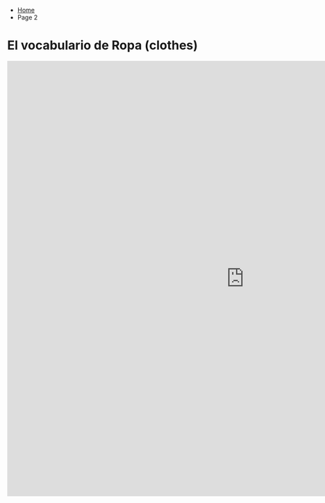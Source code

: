 
<ul class="breadcrumb">
  <li><a href="index.html">Home</a></li>
  <li>Page 2</li>
</ul>

<h1> El vocabulario de Ropa (clothes) </h1>
<iframe src="https://h5p.org/h5p/embed/154444" width="1090" height="1004" frameborder="0" allowfullscreen="allowfullscreen"></iframe><script src="https://h5p.org/sites/all/modules/h5p/library/js/h5p-resizer.js" charset="UTF-8"></script> 
